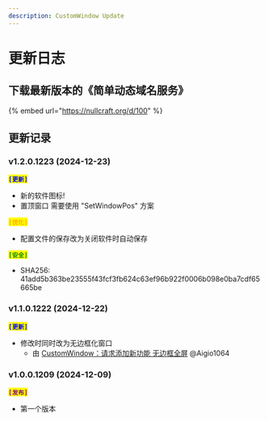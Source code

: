 ```yaml
---
description: CustomWindow Update
---
```


# 更新日志

## 下载最新版本的《简单动态域名服务》

{% embed url="https://nullcraft.org/d/100" %}

## 更新记录

### v1.2.0.1223 (2024-12-23)

<mark style="color:blue;">**`[更新]`**</mark>

* 新的软件图标!
* 置顶窗口 需要使用 "SetWindowPos" 方案

<mark style="color:orange;">**`[优化]`**</mark>

* 配置文件的保存改为关闭软件时自动保存

<mark style="color:green;">**`[安全]`**</mark>

* SHA256: 41add5b363be23555f43fcf3fb624c63ef96b922f0006b098e0ba7cdf65665be

### v1.1.0.1222 (2024-12-22)

<mark style="color:blue;">**`[更新]`**</mark>

* 修改时同时改为无边框化窗口
  * 由 [CustomWindow：请求添加新功能 无边框全屏](https://nullcraft.org/d/102) @Aigio1064

### v1.0.0.1209 (2024-12-09)

<mark style="color:purple;">**`[发布]`**</mark>

* 第一个版本
